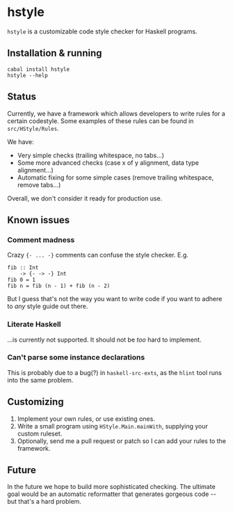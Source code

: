hstyle
======

`hstyle` is a customizable code style checker for Haskell programs.

Installation & running
----------------------

    cabal install hstyle
    hstyle --help

Status
------

Currently, we have a framework which allows developers to write rules for a
certain codestyle. Some examples of these rules can be found in
`src/HStyle/Rules`.

We have:

- Very simple checks (trailing whitespace, no tabs...)
- Some more advanced checks (case x of y alignment, data type alignment...)
- Automatic fixing for some simple cases (remove trailing whitespace, remove
  tabs...)

Overall, we don't consider it ready for production use.

Known issues
------------

### Comment madness

Crazy `{- ... -}` comments can confuse the style checker. E.g.

    fib :: Int
        -> {- -> -} Int
    fib 0 = 1
    fib n = fib (n - 1) + fib (n - 2)

But I guess that's not the way you want to write code if you want to adhere to
*any* style guide out there.

### Literate Haskell

...is currently not supported. It should not be *too* hard to implement.

### Can't parse some instance declarations

This is probably due to a bug(?) in `haskell-src-exts`, as the `hlint` tool runs
into the same problem.

Customizing
-----------

1. Implement your own rules, or use existing ones.
2. Write a small program using `HStyle.Main.mainWith`, supplying your custom
   ruleset.
3. Optionally, send me a pull request or patch so I can add your rules to the
   framework.

Future
------

In the future we hope to build more sophisticated checking. The ultimate goal
would be an automatic reformatter that generates gorgeous code -- but that's a
hard problem.
